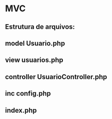 # MVC

Estrutura de arquivos:
-------------------------------------------------------
model
  Usuario.php
-------------------------------------------------------
view
  usuarios.php
-------------------------------------------------------
controller
  UsuarioController.php
-------------------------------------------------------
inc
  config.php
-------------------------------------------------------
index.php
-------------------------------------------------------
